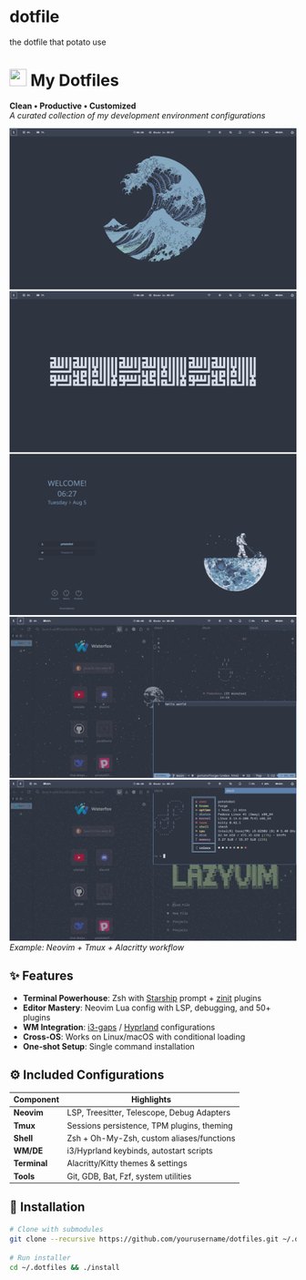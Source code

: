 # dotfile
the dotfile that potato use
# <img src="assets/icon.png" width="30" height="30"> My Dotfiles

**Clean • Productive • Customized**  
*A curated collection of my development environment configurations*

![Screenshot](screenshots/main.png) 
![Screenshot](screenshots/main1.png)
![Screenshot](screenshots/sddm.png)
![Screenshot](screenshots/onwork.png)
![Screenshot](screenshots/onwork1.png)
*Example: Neovim + Tmux + Alacritty workflow*

## ✨ Features
- **Terminal Powerhouse**: Zsh with [Starship](https://starship.rs) prompt + [zinit](https://github.com/zdharma-continuum/zinit) plugins
- **Editor Mastery**: Neovim Lua config with LSP, debugging, and 50+ plugins
- **WM Integration**: [i3-gaps](https://github.com/Airblader/i3) / [Hyprland](https://hyprland.org/) configurations
- **Cross-OS**: Works on Linux/macOS with conditional loading
- **One-shot Setup**: Single command installation

## ⚙️ Included Configurations
| Component       | Highlights                              |
|-----------------|-----------------------------------------|
| **Neovim**      | LSP, Treesitter, Telescope, Debug Adapters |
| **Tmux**        | Sessions persistence, TPM plugins, theming |
| **Shell**       | Zsh + Oh-My-Zsh, custom aliases/functions |
| **WM/DE**       | i3/Hyprland keybinds, autostart scripts |
| **Terminal**    | Alacritty/Kitty themes & settings       |
| **Tools**       | Git, GDB, Bat, Fzf, system utilities    |

## 🚀 Installation
```bash
# Clone with submodules
git clone --recursive https://github.com/yourusername/dotfiles.git ~/.dotfiles

# Run installer
cd ~/.dotfiles && ./install
